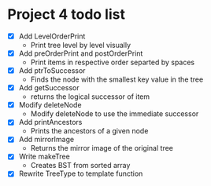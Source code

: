 # Project 4 todo list
- [x] Add LevelOrderPrint
  - Print tree level by level visually
- [x] Add preOrderPrint and postOrderPrint
  - Print items in respective order separted by spaces
- [x] Add ptrToSuccessor
  - Finds the node with the smallest key value in the tree
- [x] Add getSuccessor
  - returns the logical successor of item
- [x] Modify deleteNode
  - Modify deleteNode to use the immediate successor
- [x] Add printAncestors
  - Prints the ancestors of a given node
- [x] Add mirrorImage
  - Returns the mirror image of the original tree
- [x] Write makeTree
  - Creates BST from sorted array
- [x] Rewrite TreeType to template function